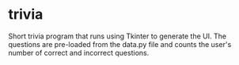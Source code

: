 # trivia
Short trivia program that runs using Tkinter to generate the UI. The questions are pre-loaded from the data.py file and counts the user's number of correct and incorrect questions.

